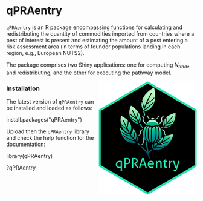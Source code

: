 # qPRAentry

`qPRAentry` is an R package encompassing functions for calculating and redistributing the quantity of commodities imported from countries where a pest of interest is present and estimating the amount of a pest entering a risk assessment area (in terms of founder populations landing in each region, e.g., European NUTS2). 

The package comprises two Shiny applications: one for computing $N_{trade}$ and redistributing, and the other for executing the pathway model. 

<img src="man/figures/logo.png" align="right" height="300" alt="" />

### Installation

The latest version of `qPRAentry` can be installed and loaded as follows:

install.packages("qPRAentry")

Upload then the `qPRAentry` library and check the help function for the documentation:

library(qPRAentry)

?qPRAentry

```


